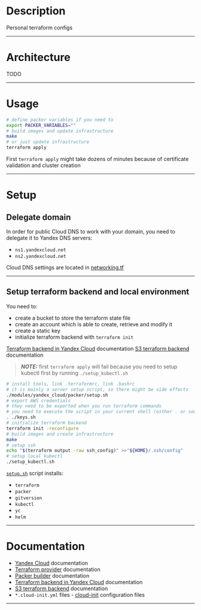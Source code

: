 # Description

Personal terraform configs

---

# Architecture

TODO

---

# Usage

```bash
# define packer variables if you need to
export PACKER_VARIABLES=""
# build images and update infrastructure
make
# or just update infrastructure
terraform apply
```

First `terraform apply` might take dozens of minutes because of certificate validation and cluster creation

---

# Setup

## Delegate domain

In order for public Cloud DNS to work with your domain, you need to delegate it to Yandex DNS servers:

- `ns1.yandexcloud.net`
- `ns2.yandexcloud.net`

Cloud DNS settings are located in [networking.tf][networking]

---

## Setup terraform backend and local environment

You need to:

- create a bucket to store the terraform state file
- create an account which is able to create, retrieve and modify it
- create a static key
- initialize terraform backend with `terraform init`

[Terraform backend in Yandex Cloud][bucket-terraform-state] documentation
[S3 terraform backend][terraform-s3-backend] documentation

> **_NOTE:_** first `terraform apply` will fail because you need to setup
> kubectl first by running `./setup_kubectl.sh`

```bash
# install tools, link .terraformrc, link .bashrc
# it is mainly a server setup script, so there might be side effects
./modules/yandex_cloud/packer/setup.sh
# export AWS credentials
# they need to be exported when you run terraform commands
# you need to execute the script in your current shell (either . or source)
. ./keys.sh
# initialize terraform backend
terraform init -reconfigure
# build images and create infrastructure
make
# setup ssh
echo "$(terraform output -raw ssh_config)" >>"${HOME}/.ssh/config"
# setup local kubectl
./setup_kubectl.sh
```

[`setup.sh`][setup.sh] script installs:

- `terraform`
- `packer`
- `gitversion`
- `kubectl`
- `yc`
- `helm`

---

# Documentation

- [Yandex Cloud][yandex-cloud] documentation
- [Terraform provider][terraform] documentation
- [Packer builder][packer] documentation
- [Terraform backend in Yandex Cloud][bucket-terraform-state] documentation
- [S3 terraform backend][terraform-s3-backend] documentation
- `*.cloud-init.yml` files - [cloud-init][cloud-init] configuration files

---

<!-- internal links -->

[networking]: ./modules/yandex_cloud/networking.tf

<!-- external links -->

[github-pages]: https://docs.github.com/en/pages/configuring-a-custom-domain-for-your-github-pages-site/managing-a-custom-domain-for-your-github-pages-site
[packer]: https://developer.hashicorp.com/packer/plugins/builders/yandex
[cloud-init]: https://cloudinit.readthedocs.io/en/latest/topics/examples.html
[terraform]: https://registry.tfpla.net/providers/yandex-cloud/yandex/latest/docs
[yandex-cloud]: https://cloud.yandex.ru/docs/tutorials/infrastructure-management/terraform-quickstart
[bucket-terraform-state]: https://cloud.yandex.com/en-ru/docs/tutorials/infrastructure-management/terraform-state-storage#set-up-backend
[terraform-s3-backend]: https://developer.hashicorp.com/terraform/language/settings/backends/s3
[setup.sh]: ./modules/yandex_cloud/packer/setup.sh
